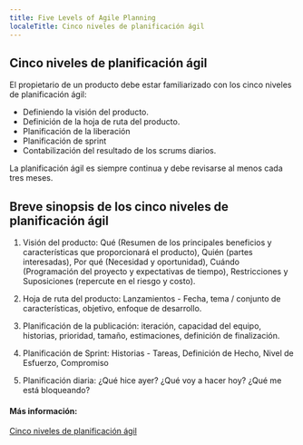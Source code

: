 ```yaml
---
title: Five Levels of Agile Planning
localeTitle: Cinco niveles de planificación ágil
---
```

## Cinco niveles de planificación ágil

El propietario de un producto debe estar familiarizado con los cinco niveles de planificación ágil:

*   Definiendo la visión del producto.
*   Definición de la hoja de ruta del producto.
*   Planificación de la liberación
*   Planificación de sprint
*   Contabilización del resultado de los scrums diarios.

La planificación ágil es siempre continua y debe revisarse al menos cada tres meses.

## Breve sinopsis de los cinco niveles de planificación ágil

1.  Visión del producto: Qué (Resumen de los principales beneficios y características que proporcionará el producto), Quién (partes interesadas), Por qué (Necesidad y oportunidad), Cuándo (Programación del proyecto y expectativas de tiempo), Restricciones y Suposiciones (repercute en el riesgo y costo).
    
2.  Hoja de ruta del producto: Lanzamientos - Fecha, tema / conjunto de características, objetivo, enfoque de desarrollo.
    
3.  Planificación de la publicación: iteración, capacidad del equipo, historias, prioridad, tamaño, estimaciones, definición de finalización.
    
4.  Planificación de Sprint: Historias - Tareas, Definición de Hecho, Nivel de Esfuerzo, Compromiso
    
5.  Planificación diaria: ¿Qué hice ayer? ¿Qué voy a hacer hoy? ¿Qué me está bloqueando?
    

#### Más información:

[Cinco niveles de planificación ágil](https://www.scrumalliance.org/why-scrum/agile-atlas/agile-atlas-common-practices/planning/january-2014/five-levels-of-agile-planning)